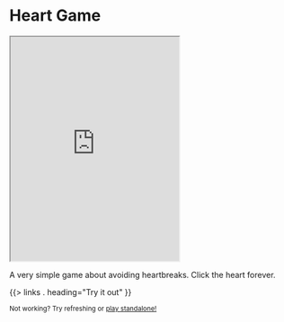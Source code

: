 <!--{
	"template": "work",
	"data": "projects_byid.heartgame"
}-->


# Heart Game

<p class="center">
<iframe src="https://kalabasa.github.io/heart-game/" width="300" height="400"></iframe>
</p>

A very simple game about avoiding heartbreaks. Click the heart forever.

{{> links . heading="Try it out" }}

<small>Not working? Try refreshing or [play standalone!](https://kalabasa.github.io/heart-game/)</small>
